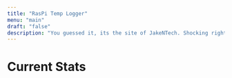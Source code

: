 ```yaml
---
title: "RasPi Temp Logger"
menu: "main"
draft: "false"
description: "You guessed it, its the site of JakeNTech. Shocking right?"
---
```

<div class="center_box">
    <h1>Current Stats</h1>
    <div id="rainbow"></div>
    <div id="statistics"></div>
</div>
<script src="/assets/JS/script.js" onload="current_temp()"></script>